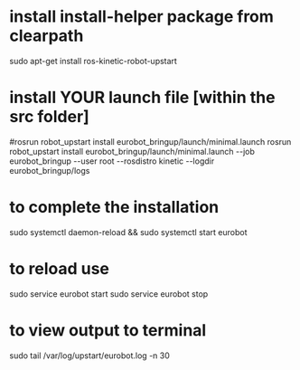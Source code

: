 # install install-helper package from clearpath
sudo apt-get install ros-kinetic-robot-upstart

# install YOUR launch file [within the src folder]
#rosrun robot_upstart install eurobot_bringup/launch/minimal.launch
rosrun robot_upstart install eurobot_bringup/launch/minimal.launch --job eurobot_bringup --user root --rosdistro kinetic --logdir eurobot_bringup/logs

# to complete the installation
sudo systemctl daemon-reload && sudo systemctl start eurobot


# to reload use
sudo service eurobot start
sudo service eurobot stop


# to view output to terminal
sudo tail /var/log/upstart/eurobot.log -n 30
